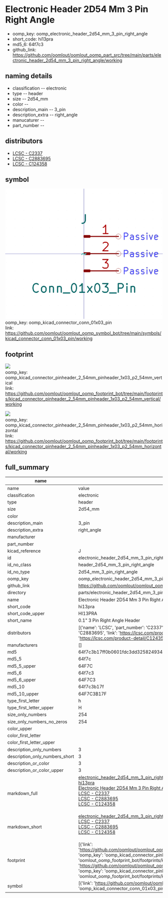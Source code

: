 # Electronic Header 2D54 Mm 3 Pin Right Angle

  
* oomp_key: oomp_electronic_header_2d54_mm_3_pin_right_angle 
* short_code: hi13pra
* md5_6: 64f7c3  
* github_link: https://github.com/oomlout/oomlout_oomp_part_src/tree/main/parts/electronic_header_2d54_mm_3_pin_right_angle/working  
## naming details
* classification -- electronic
* type -- header
* size -- 2d54_mm
* color -- 
* description_main -- 3_pin
* description_extra -- right_angle
* manucaturer -- 
* part_number -- 

## distributors
* [LCSC - C2337](https://lcsc.com/product-detail/C2337.html)  
* [LCSC - C2883695](https://lcsc.com/product-detail/C2883695.html)  
* [LCSC - C124358](https://lcsc.com/product-detail/C124358.html)  


## symbol

![](symbol/0/working/working_600.png)  
oomp_key: oomp_kicad_connector_conn_01x03_pin  
link: https://github.com/oomlout/oomlout_oomp_symbol_bot/tree/main/symbols/kicad_connector_conn_01x03_pin/working  

## footprint

![](footprint/0/working/working_600.png)  
oomp_key: oomp_kicad_connector_pinheader_2_54mm_pinheader_1x03_p2_54mm_vertical  
link: https://github.com/oomlout/oomlout_oomp_footprint_bot/tree/main/footprints/kicad_connector_pinheader_2_54mm_pinheader_1x03_p2_54mm_vertical/working  

![](footprint/0/working/working_600.png)  
oomp_key: oomp_kicad_connector_pinheader_2_54mm_pinheader_1x03_p2_54mm_horizontal  
link: https://github.com/oomlout/oomlout_oomp_footprint_bot/tree/main/footprints/kicad_connector_pinheader_2_54mm_pinheader_1x03_p2_54mm_horizontal/working  

## full_summary
| name | value | 
| --- | --- | 
| name | value | 
| classification | electronic | 
| type | header | 
| size | 2d54_mm | 
| color |  | 
| description_main | 3_pin | 
| description_extra | right_angle | 
| manufacturer |  | 
| part_number |  | 
| kicad_reference | J | 
| id | electronic_header_2d54_mm_3_pin_right_angle | 
| id_no_class | header_2d54_mm_3_pin_right_angle | 
| id_no_type | 2d54_mm_3_pin_right_angle | 
| oomp_key | oomp_electronic_header_2d54_mm_3_pin_right_angle | 
| github_link | https://github.com/oomlout/oomlout_oomp_part_src/tree/main/parts/electronic_header_2d54_mm_3_pin_right_angle/working | 
| directory | parts/electronic_header_2d54_mm_3_pin_right_angle | 
| name | Electronic Header 2D54 Mm 3 Pin Right Angle | 
| short_code | hi13pra | 
| short_code_upper | HI13PRA | 
| short_name | 0.1" 3 Pin Right Angle Header | 
| distributors | [{'name': 'LCSC', 'part_number': 'C2337', 'link': 'https://lcsc.com/product-detail/C2337.html', 'id': 'distributor_lcsc'}, {'name': 'LCSC', 'part_number': 'C2883695', 'link': 'https://lcsc.com/product-detail/C2883695.html', 'id': 'distributor_lcsc'}, {'name': 'LCSC', 'part_number': 'C124358', 'link': 'https://lcsc.com/product-detail/C124358.html', 'id': 'distributor_lcsc'}] | 
| manufacturers | [] | 
| md5 | 64f7c3b17ff0b0601fdc3dd325824934 | 
| md5_5 | 64f7c | 
| md5_5_upper | 64F7C | 
| md5_6 | 64f7c3 | 
| md5_6_upper | 64F7C3 | 
| md5_10 | 64f7c3b17f | 
| md5_10_upper | 64F7C3B17F | 
| type_first_letter | h | 
| type_first_letter_upper | H | 
| size_only_numbers | 254 | 
| size_only_numbers_no_zeros | 254 | 
| color_upper |  | 
| color_first_letter |  | 
| color_first_letter_upper |  | 
| description_only_numbers | 3 | 
| description_only_numbers_short | 3 | 
| description_or_color | 3 | 
| description_or_color_upper | 3 | 
| markdown_full | [electronic_header_2d54_mm_3_pin_right_angle](https://github.com/oomlout/oomlout_oomp_part_src/tree/main/parts/electronic_header_2d54_mm_3_pin_right_angle/working)<br>[hi13pra](https://github.com/oomlout/oomlout_oomp_part_src/tree/main/parts/electronic_header_2d54_mm_3_pin_right_angle/working)<br>[Electronic Header 2D54 Mm 3 Pin Right Angle](https://github.com/oomlout/oomlout_oomp_part_src/tree/main/parts/electronic_header_2d54_mm_3_pin_right_angle/working)<br>[LCSC - C2337<br>](https://lcsc.com/product-detail/C2337.html)[LCSC - C2883695<br>](https://lcsc.com/product-detail/C2883695.html)[LCSC - C124358<br>](https://lcsc.com/product-detail/C124358.html)<br> | 
| markdown_short | [electronic_header_2d54_mm_3_pin_right_angle](https://github.com/oomlout/oomlout_oomp_part_src/tree/main/parts/electronic_header_2d54_mm_3_pin_right_angle/working)<br>[LCSC - C2337<br>](https://lcsc.com/product-detail/C2337.html)[LCSC - C2883695<br>](https://lcsc.com/product-detail/C2883695.html)[LCSC - C124358<br>](https://lcsc.com/product-detail/C124358.html)<br> | 
| footprint | [{'link': 'https://github.com/oomlout/oomlout_oomp_footprint_bot/tree/main/foootprntss/kicad_connector_pinheader_2_54mm_pinheader_1x03_p2_54mm_vertical', 'oomp_key': 'oomp_kicad_connector_pinheader_2_54mm_pinheader_1x03_p2_54mm_vertical', 'directory': 'oomlout_oomp_footprint_bot/footprints/kicad_connector_pinheader_2_54mm_pinheader_1x03_p2_54mm_vertical//working/working.kicad_mod'}, {'link': 'https://github.com/oomlout/oomlout_oomp_footprint_bot/tree/main/foootprntss/kicad_connector_pinheader_2_54mm_pinheader_1x03_p2_54mm_horizontal', 'oomp_key': 'oomp_kicad_connector_pinheader_2_54mm_pinheader_1x03_p2_54mm_horizontal', 'directory': 'oomlout_oomp_footprint_bot/footprints/kicad_connector_pinheader_2_54mm_pinheader_1x03_p2_54mm_horizontal//working/working.kicad_mod'}] | 
| symbol | [{'link': 'https://github.com/oomlout/oomlout_oomp_symbol_bot/tree/main/symbols/kicad_connector_conn_01x03_pin', 'oomp_key': 'oomp_kicad_connector_conn_01x03_pin', 'directory': 'oomlout_oomp_symbol_bot/symbols/kicad_connector_conn_01x03_pin//working/working.kicad_sym'}] | 
